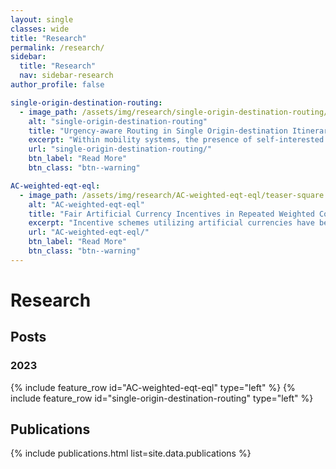 ```yaml
---
layout: single
classes: wide
title: "Research"
permalink: /research/
sidebar:
  title: "Research"
  nav: sidebar-research
author_profile: false

single-origin-destination-routing:
  - image_path: /assets/img/research/single-origin-destination-routing/teaser-square.webp
    alt: "single-origin-destination-routing"
    title: "Urgency-aware Routing in Single Origin-destination Itineraries through Artificial Currencies"
    excerpt: "Within mobility systems, the presence of self-interested users can lead to aggregate routing patterns that are far from the societal optimum that could be achieved by centrally controlling the user's choices. We design an urgency-aware fair incentive mechanism through artificial currencies so that the selfish behavior of the users aligns with the societally-optimal aggregate routing for single origin-destination inteneraries."
    url: "single-origin-destination-routing/"
    btn_label: "Read More"
    btn_class: "btn--warning"

AC-weighted-eqt-eql:
  - image_path: /assets/img/research/AC-weighted-eqt-eql/teaser-square.webp
    alt: "AC-weighted-eqt-eql"
    title: "Fair Artificial Currency Incentives in Repeated Weighted Congestion Games: Equity vs. Equality"
    excerpt: "Incentive schemes utilizing artificial currencies have been explored to achieve a system-optimal resource allocation that is also fair, contrarily to state-of-the-art monetary schemes. This paper delves into the comprehensive notion of fairness by meticulously optimizing for the societal metrics of equity and equality."
    url: "AC-weighted-eqt-eql/"
    btn_label: "Read More"
    btn_class: "btn--warning"
---
```

<h1>Research</h1>
<h2>Posts</h2>
<h3>2023</h3>
{% include feature_row id="AC-weighted-eqt-eql" type="left" %}
{% include feature_row id="single-origin-destination-routing" type="left" %}


<h2>Publications</h2>
{% include publications.html list=site.data.publications %}
